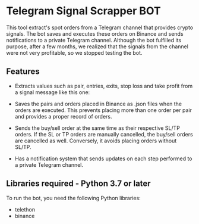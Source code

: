 # Telegram Signal Scrapper BOT

This tool extract's spot orders from a Telegram channel that provides crypto signals. The bot saves and executes these orders on Binance and sends notifications to a private Telegram channel. Although the bot fulfilled its purpose, after a few months, we realized that the signals from the channel were not very profitable, so we stopped testing the bot.

## Features

- Extracts values such as pair, entries, exits, stop loss and take profit from a signal message like this one:

<p align="center><img src="https://github.com/chartingshow/documentation/blob/master/assets/images/telegram-signal-scrapper/1.png" alt="telegram scraper">

- Saves the pairs and orders placed in Binance as .json files when the orders are executed. This prevents placing more than one order per pair and provides a proper record of orders.

- Sends the buy/sell order at the same time as their respective SL/TP orders. If the SL or TP orders are manually cancelled, the buy/sell orders are cancelled as well. Conversely, it avoids placing orders without SL/TP.

- Has a notification system that sends updates on each step performed to a private Telegram channel.

<p align="center><img src="https://github.com/chartingshow/documentation/blob/master/assets/images/telegram-signal-scrapper/2.png" alt="telegram scraper">

## Libraries required - Python 3.7 or later

To run the bot, you need the following Python libraries:

- telethon
- binance
